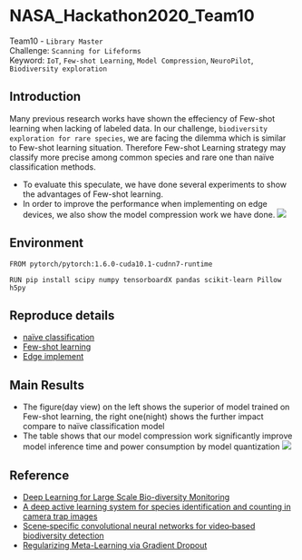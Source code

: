 # NASA_Hackathon2020_Team10
Team10 - `Library Master`   
Challenge: `Scanning for Lifeforms`   
Keyword: `IoT`, `Few-shot Learning`, `Model Compression`, `NeuroPilot`, `Biodiversity exploration`

## Introduction
Many previous research works have shown the effeciency of Few-shot learning when lacking of labeled data.
In our challenge, `biodiversity exploration for rare species`, we are facing the dilemma which is similar to Few-shot learning situation.
Therefore Few-shot Learning strategy may classify more precise among common species and rare one than naïve classification methods.
- To evaluate this speculate, we have done several experiments to show the advantages of Few-shot learning.
- In order to improve the performance when implementing on edge devices, we also show the model compression work we have done.
![](https://i.imgur.com/Lex38aU.png)

## Environment
```
FROM pytorch/pytorch:1.6.0-cuda10.1-cudnn7-runtime

RUN pip install scipy numpy tensorboardX pandas scikit-learn Pillow h5py
```

## Reproduce details
- [naïve classification](https://github.com/summelon/NASA_Hackathon2020_Team10/blob/main/naive_classification/README.md)
- [Few-shot learning](https://github.com/summelon/NASA_Hackathon2020_Team10/blob/main/few_shot_learning/README.md)
- [Edge implement](https://github.com/summelon/NASA_Hackathon2020_Team10/blob/main/edge_implement/README.md)

## Main Results
- The figure(day view) on the left shows the superior of model trained on Few-shot learning, the right one(night) shows the further impact compare to naïve classification model
- The table shows that our model compression work significantly improve model inference time and power consumption by model quantization
![](https://i.imgur.com/5gYe8jh.png)

## Reference
- [Deep Learning for Large Scale Bio-diversity Monitoring](https://conservationmetrics.com/wp-content/uploads/Klein_2015_bloomberg_data4good-2015.pdf)
- [A deep active learning system for species identification and counting in camera trap images](https://www.researchgate.net/publication/336735839_A_deep_active_learning_system_for_species_identification_and_counting_in_camera_trap_images)
- [Scene‐specific convolutional neural networks for video‐based biodiversity detection](https://besjournals.onlinelibrary.wiley.com/doi/full/10.1111/2041-210X.13011)
- [Regularizing Meta-Learning via Gradient Dropout](https://arxiv.org/abs/2004.05859)

